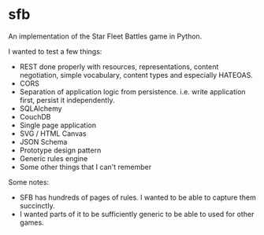sfb
===

An implementation of the Star Fleet Battles game in Python.

I wanted to test a few things:
 - REST done properly with resources, representations, content negotiation, simple vocabulary, content types and especially HATEOAS.
 - CORS
 - Separation of application logic from persistence. i.e. write application first, persist it independently.
 - SQLAlchemy
 - CouchDB
 - Single page application
 - SVG / HTML Canvas
 - JSON Schema
 - Prototype design pattern
 - Generic rules engine
 - Some other things that I can't remember

 
Some notes:
 - SFB has hundreds of pages of rules.  I wanted to be able to capture them succinctly.
 - I wanted parts of it to be sufficiently generic to be able to used for other games.

